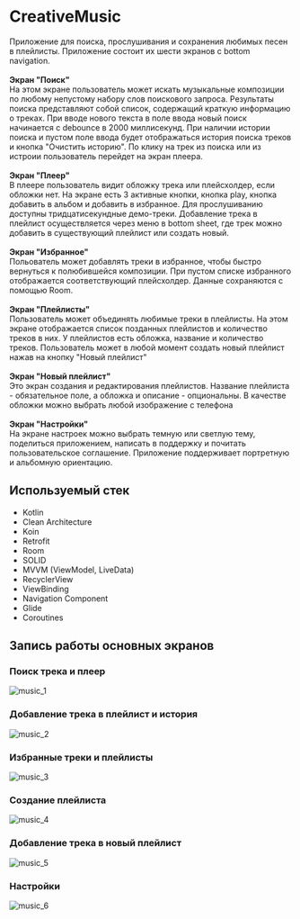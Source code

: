 # CreativeMusic

Приложение для поиска, прослушивания и сохранения любимых песен в плейлисты.
Приложение состоит их шести экранов с bottom navigation.<br>
<br>**Экран "Поиск"**
<br>На этом экране пользователь может искать музыкальные композиции по любому непустому набору слов поискового запроса. Результаты поиска представляют собой список, содержащий краткую информацию о треках.
При вводе нового текста в поле ввода  новый поиск начинается с debounce в 2000 миллисекунд. При наличии истории поиска и пустом поле ввода будет отображаться история поиска треков и кнопка "Очистить историю". По клику на трек из поиска или из истроии 
пользователь перейдет на экран плеера.<br>
<br>**Экран "Плеер"**
<br> В плеере пользователь видит обложку трека или плейсхолдер, если обложки нет. На экране есть 3 активные кнопки, кнопка play, кнопка добавить в альбом и добавить в избранное. Для прослушиванию доступны тридцатисекундные демо-треки. Добавление трека в плейлист
осуществляется через меню в bottom sheet, где трек можно добавить в существующий плейлист или создать новый.<br>
<br>**Экран "Избранное"**
<br>Польователь может добавлять треки в избранное, чтобы быстро вернуться к полюбившейся композиции. При пустом списке избранного отображается соответствующий плейсхолдер. Данные сохраняются с помощью Room.<br>
<br>**Экран "Плейлисты"**
<br>Пользователь может объединять любимые треки в плейлисты. На этом экране отображается список позданных плейлистов и количество треков в них. У плейлистов есть обложка, название и количество треков. Пользователь может в любой момент создать новый плейлист нажав на кнопку 
"Новый плейлист"<br>
<br>**Экран "Новый плейлист"**
<br>Это экран создания и редактирования плейлистов. Название плейлиста - обязательное поле, а обложка и описание - опциональны. В качестве обложки можно выбрать любой изображение с телефона<br>
<br>**Экран "Настройки"**
<br>На экране настроек можно выбрать темную или светлую тему, поделиться приложением, написать в поддержку и почитать пользовательское соглашение. Приложение поддерживает портретную и альбомную ориентацию.<br>


## Используемый стек

+ Kotlin
+ Clean Architecture
+ Koin
+ Retrofit
+ Room
+ SOLID
+ MVVM (ViewModel, LiveData)  
+ RecyclerView
+ ViewBinding  
+ Navigation Component  
+ Glide
+ Coroutines

## Запись работы основных экранов
### Поиск трека и плеер
![music_1](https://github.com/alexxk2/CreativeMusic/assets/96295239/8ff19cff-31f5-4427-b256-e936fcb13137)
### Добавление трека в плейлист и история
![music_2](https://github.com/alexxk2/CreativeMusic/assets/96295239/357d6c89-846d-4027-85ad-4a153c85d0f2)
### Избранные треки и плейлисты
![music_3](https://github.com/alexxk2/CreativeMusic/assets/96295239/b6a1ea31-724c-433c-83a7-9d4bbe088834)
### Создание плейлиста
![music_4](https://github.com/alexxk2/CreativeMusic/assets/96295239/7d04528e-adc3-47de-9b94-0b6c0555813c)
### Добавление трека в новый плейлист
![music_5](https://github.com/alexxk2/CreativeMusic/assets/96295239/66445837-85d4-4e29-99cb-e97b7113634f)
### Настройки
![music_6](https://github.com/alexxk2/CreativeMusic/assets/96295239/d8176266-c671-4143-9d55-79afa4e00711)



